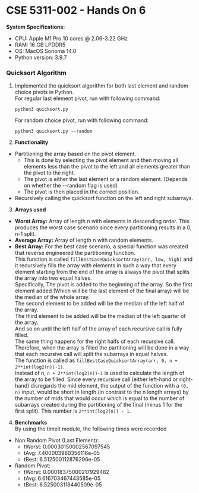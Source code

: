 # CSE 5311-002 - Hands On 6

__System Specifications:__
* CPU: Apple M1 Pro 10 cores @ 2.06-3.22 GHz
* RAM: 16 GB LPDDR5
* OS: MacOS Sonoma 14.0
* Python version: 3.9.7

### Quicksort Algorithm

1. Implemented the quicksort algorithm for both last element and random choice pivots in Python.
    <br />For regular last element pivot, run with following command:
    ```
    python3 quicksort.py
    ```
   For random choice pivot, run with following command:
    ```
    python3 quicksort.py --random
    ```

2. __Functionality__

* Partitioning the array based on the pivot element.
  * This is done by selecting the pivot element and then moving all elements less than the pivot to the left and all elements greater than the pivot to the right.
  * The pivot is either the last element or a random element. (Depends on whether the --random flag is used)
  * The pivot is then placed in the correct position.
* Recursively calling the quicksort function on the left and right subarrays.

3. __Arrays used__

* __Worst Array:__ Array of length n with elements in descending order. This produces the worst case scenario since every partitioning results in a 0, n-1 split.
* __Average Array:__ Array of length n with random elements.
* __Best Array:__ For the best case scenario, a special function was created that reverse engineered the partitioning function.
    <br />This function is called `fillBestCaseQuicksortArray(arr, low, high)` and it recursively fills the array with elements in such a way that every element starting from the end of the array is always the pivot that splits the array into two equal halves.
<br />Specifically, The pivot is added to the beginning of the array. So the first element added (Which will be the last element of the final array) will be the median of the whole array.
<br />The second element to be added will be the median of the left half of the array.
<br />The third element to be added will be the median of the left quarter of the array.
<br />And so on until the left half of the array of each recursive call is fully filled.
<br />The same thing happens for the right halfs of each recursive call. Therefore, when the array is filled the partitioning will be done in a way that each recursive call will split the subarrays in equal halves.
<br />The function is called as `fillBestCaseQuicksortArray(arr, 0, n + 2**int(log2(n))-1)`. 
<br />Instead of n, `n + 2**int(log2(n))-1` is used to calculate the length of the array to be filled.
Since every recursive call (either left-hand or right-hand) disregards the mid element, the output of the function with a `(0, n)` input, would be short in length (in contrast to the n length arrays) by the number of mids that would occur which is equal to the number of subarrays created during the partitioning of the final (minus 1 for the first split). This number is `2**int(log2(n)) - 1`.

4. __Benchmarks__
<br />By using the timeit module, the following times were recorded
* Non Random Pivot (Last Element):
  * tWorst:  0.00030150002567097545
  * tAvg:  7.400003960356116e-05
  * tBest:  6.512500112876296e-05
* Random Pivot:
  * tWorst:  0.00018375000217929482
  * tAvg:  6.616703467443585e-05
  * tBest:  6.525003118440509e-05
